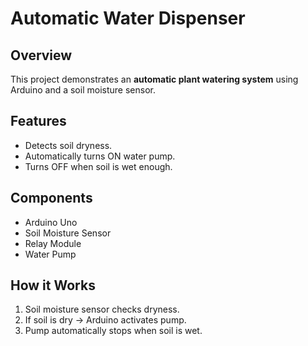 # Automatic Water Dispenser

## Overview
This project demonstrates an **automatic plant watering system** using Arduino and a soil moisture sensor.

## Features
- Detects soil dryness.
- Automatically turns ON water pump.
- Turns OFF when soil is wet enough.

## Components
- Arduino Uno
- Soil Moisture Sensor
- Relay Module
- Water Pump

## How it Works
1. Soil moisture sensor checks dryness.
2. If soil is dry → Arduino activates pump.
3. Pump automatically stops when soil is wet.

